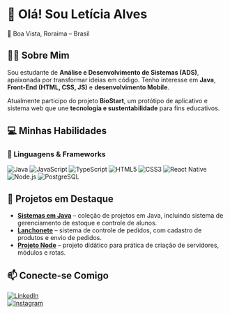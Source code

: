 # 👋 Olá! Sou Letícia Alves  

📍 Boa Vista, Roraima – Brasil  

## 👩‍💻 Sobre Mim  
Sou estudante de **Análise e Desenvolvimento de Sistemas (ADS)**, apaixonada por transformar ideias em código. Tenho interesse em **Java**, **Front-End (HTML, CSS, JS)** e **desenvolvimento Mobile**.  

Atualmente participo do projeto **BioStart**, um protótipo de aplicativo e sistema web que une **tecnologia e sustentabilidade** para fins educativos.  

## 💻 Minhas Habilidades  

### 🚀 Linguagens & Frameworks  
![Java](https://img.shields.io/badge/Java-ED8B00?style=for-the-badge&logo=openjdk&logoColor=white) 
![JavaScript](https://img.shields.io/badge/JavaScript-F7DF1E?style=for-the-badge&logo=javascript&logoColor=black) 
![TypeScript](https://img.shields.io/badge/TypeScript-3178C6?style=for-the-badge&logo=typescript&logoColor=white) 
![HTML5](https://img.shields.io/badge/HTML5-E34F26?style=for-the-badge&logo=html5&logoColor=white) 
![CSS3](https://img.shields.io/badge/CSS3-1572B6?style=for-the-badge&logo=css3&logoColor=white) 
![React Native](https://img.shields.io/badge/React_Native-20232A?style=for-the-badge&logo=react&logoColor=61DAFB) 
![Node.js](https://img.shields.io/badge/Node.js-339933?style=for-the-badge&logo=node.js&logoColor=white) 
![PostgreSQL](https://img.shields.io/badge/PostgreSQL-316192?style=for-the-badge&logo=postgresql&logoColor=white) 

## 📂 Projetos em Destaque  
- **[Sistemas em Java](https://github.com/letxiz/Sistemas-em-Java)** – coleção de projetos em Java, incluindo sistema de gerenciamento de estoque e controle de alunos.  
- **[Lanchonete](https://github.com/letxiz/Lanchonete)** – sistema de controle de pedidos, com cadastro de produtos e envio de pedidos.  
- **[Projeto Node](https://github.com/letxiz/projetonode)** – projeto didático para prática de criação de servidores, módulos e rotas.  

## 📫 Conecte-se Comigo  
[![LinkedIn](https://img.shields.io/badge/LinkedIn-0A66C2?style=for-the-badge&logo=linkedin&logoColor=white)](https://www.linkedin.com/in/leticia954/)  
[![Instagram](https://img.shields.io/badge/Instagram-E4405F?style=for-the-badge&logo=instagram&logoColor=white)](https://www.instagram.com/lekkkaxis/)  
